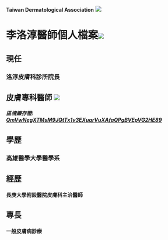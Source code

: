 **Taiwan Dermatological Association**
![](https://i.imgur.com/c4PrZud.png)
# 李洛淳醫師個人檔案![](https://i.imgur.com/LwxVHcd.png)


## 現任

### 洛淳皮膚科診所院長 



## 皮膚專科醫師 ![](https://i.imgur.com/JP4b3IN.png)

##### 區塊錬存證: [QmVwNegXTMsM9JQtTx1v3EXuqrVuXAfaQPgBVEpVG2HE89](https://explore.ipld.io/#/explore/QmVwNegXTMsM9JQtTx1v3EXuqrVuXAfaQPgBVEpVG2HE89)


## 學歷

### 高雄醫學大學醫學系



## 經歷

#### 長庚大學附設醫院皮膚科主治醫師



## 專長

#### 一般皮膚病診療




